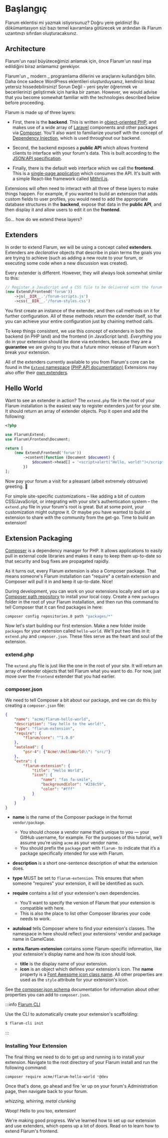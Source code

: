 # Başlangıç

Flarum eklentisi mi yazmak istiyorsunuz? Doğru yere geldiniz! Bu dökümantasyon sizi bazı temel kavramlara götürecek ve ardından ilk Flarum uzantınızı sıfırdan oluşturacaksınız.

## Architecture

Flarum'un nasıl büyüteceğimizi anlamak için, önce Flarum'un nasıl inşa edildiğini biraz anlamamız gerekiyor.

Flarum'un _ modern _ programlama dillerini ve araçlarını kullandığını bilin. Daha önce sadece WordPress eklentileri oluşturduysanız, kendinizi biraz yetersiz hissedebilirsiniz! Sorun Değil - yeni şeyler öğrenmek ve becerilerinizi geliştirmek için harika bir zaman. However, we would advise that you become somewhat familiar with the technologies described below before proceeding.

Flarum is made up of three layers:

* First, there is the **backend**. This is written in [object-oriented PHP](https://laracasts.com/series/object-oriented-bootcamp-in-php), and makes use of a wide array of [Laravel](https://laravel.com/) components and other packages via [Composer](https://getcomposer.org/). You'll also want to familiarize yourself with the concept of [Dependency Injection](https://laravel.com/docs/8.x/container), which is used throughout our backend.

* Second, the backend exposes a **public API** which allows frontend clients to interface with your forum's data. This is built according to the [JSON:API specification](https://jsonapi.org/).

* Finally, there is the default web interface which we call the **frontend**. This is a [single-page application](https://en.wikipedia.org/wiki/Single-page_application) which consumes the API. It's built with a simple React-like framework called [Mithril.js](https://mithril.js.org).

Extensions will often need to interact with all three of these layers to make things happen. For example, if you wanted to build an extension that adds custom fields to user profiles, you would need to add the appropriate database structures in the **backend**, expose that data in the **public API**, and then display it and allow users to edit it on the **frontend**.

So... how do we extend these layers?

## Extenders

In order to extend Flarum, we will be using a concept called **extenders**. Extenders are *declarative* objects that describe in plain terms the goals you are trying to achieve (such as adding a new route to your forum, or executing some code when a new discussion was created).

Every extender is different. However, they will always look somewhat similar to this:

```php
// Register a JavaScript and a CSS file to be delivered with the forum frontend
(new Extend\Frontend('forum'))
    ->js(__DIR__.'/forum-scripts.js')
    ->css(__DIR__.'/forum-styles.css')
```

You first create an instance of the extender, and then call methods on it for further configuration. All of these methods return the extender itself, so that you can achieve your entire configuration just by chaining method calls.

To keep things consistent, we use this concept of extenders in both the backend (in PHP land) and the frontend (in JavaScript land). _Everything_ you do in your extension should be done via extenders, because they are a **guarantee** we are giving to you that a future minor release of Flarum won't break your extension.

All of the extenders currently available to you from Flarum's core can be found in the [`Extend` namespace](https://github.com/flarum/core/blob/master/src/Extend) [(PHP API documentation)](https://api.docs.flarum.org/php/master/flarum/extend) Extensions may also offer their [own extenders](extensibility.md#custom-extenders).

## Hello World

Want to see an extender in action? The `extend.php` file in the root of your Flarum installation is the easiest way to register extenders just for your site. It should return an array of extender objects. Pop it open and add the following:

```php
<?php

use Flarum\Extend;
use Flarum\Frontend\Document;

return [
    (new Extend\Frontend('forum'))
        ->content(function (Document $document) {
            $document->head[] = '<script>alert("Hello, world!")</script>';
        })
];
```

Now pay your forum a visit for a pleasant (albeit extremely obtrusive) greeting. 👋

For simple site-specific customizations – like adding a bit of custom CSS/JavaScript, or integrating with your site's authentication system – the `extend.php` file in your forum's root is great. But at some point, your customization might outgrow it. Or maybe you have wanted to build an extension to share with the community from the get-go. Time to build an extension!

## Extension Packaging

[Composer](https://getcomposer.org) is a dependency manager for PHP. It allows applications to easily pull in external code libraries and makes it easy to keep them up-to-date so that security and bug fixes are propagated rapidly.

As it turns out, every Flarum extension is also a Composer package. That means someone's Flarum installation can "require" a certain extension and Composer will pull it in and keep it up-to-date. Nice!

During development, you can work on your extensions locally and set up a [Composer path repository](https://getcomposer.org/doc/05-repositories.md#path) to install your local copy. Create a new `packages` folder in the root of your Flarum installation, and then run this command to tell Composer that it can find packages in here:

```bash
composer config repositories.0 path "packages/*"
```

Now let's start building our first extension. Make a new folder inside `packages` for your extension called `hello-world`. We'll put two files in it: `extend.php` and `composer.json`. These files serve as the heart and soul of the extension.

### extend.php

The `extend.php` file is just like the one in the root of your site. It will return an array of extender objects that tell Flarum what you want to do. For now, just move over the `Frontend` extender that you had earlier.

### composer.json

We need to tell Composer a bit about our package, and we can do this by creating a `composer.json` file:

```json
{
    "name": "acme/flarum-hello-world",
    "description": "Say hello to the world!",
    "type": "flarum-extension",
    "require": {
        "flarum/core": "^1.0.0"
    },
    "autoload": {
        "psr-4": {"Acme\\HelloWorld\\": "src/"}
    },
    "extra": {
        "flarum-extension": {
            "title": "Hello World",
            "icon": {
                "name": "fas fa-smile",
                "backgroundColor": "#238c59",
                "color": "#fff"
            }
        }
    }
}
```

* **name** is the name of the Composer package in the format `vendor/package`.
  * You should choose a vendor name that’s unique to you — your GitHub username, for example. For the purposes of this tutorial, we’ll assume you’re using `acme` as your vendor name.
  * You should prefix the `package` part with `flarum-` to indicate that it’s a package specifically intended for use with Flarum.

* **description** is a short one-sentence description of what the extension does.

* **type** MUST be set to `flarum-extension`. This ensures that when someone "requires" your extension, it will be identified as such.

* **require** contains a list of your extension's own dependencies.
  * You'll want to specify the version of Flarum that your extension is compatible with here.
  * This is also the place to list other Composer libraries your code needs to work.

* **autoload** tells Composer where to find your extension's classes. The namespace in here should reflect your extensions' vendor and package name in CamelCase.

* **extra.flarum-extension** contains some Flarum-specific information, like your extension's display name and how its icon should look.
  * **title** is the display name of your extension.
  * **icon** is an object which defines your extension's icon. The **name** property is a [Font Awesome icon class name](https://fontawesome.com/icons). All other properties are used as the `style` attribute for your extension's icon.

See [the composer.json schema](https://getcomposer.org/doc/04-schema.md) documentation for information about other properties you can add to `composer.json`.

:::info [Flarum CLI](https://github.com/flarum/cli)

Use the CLI to automatically create your extension's scaffolding:
```bash
$ flarum-cli init
```

:::

### Installing Your Extension

The final thing we need to do to get up and running is to install your extension. Navigate to the root directory of your Flarum install and run the following command:

```bash
composer require acme/flarum-hello-world *@dev
```

Once that's done, go ahead and fire 'er up on your forum's Administration page, then navigate back to your forum.

*whizzing, whirring, metal clunking*

Woop! Hello to you too, extension!

We're making good progress. We've learned how to set up our extension and use extenders, which opens up a lot of doors. Read on to learn how to extend Flarum's frontend.
